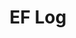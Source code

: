 ---
layout: page_archive_log
title: "EF Log"
category: log
description: A location-specific personal log.
permalink: /log/archive/central-america
region: Central America
loading_animation: true
sitemap:
  priority: 0.9
---